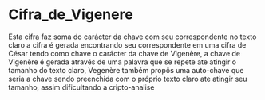 # Cifra_de_Vigenere

Esta cifra faz soma do carácter da chave com seu correspondente no texto claro a cifra é gerada encontrando seu correspondente em uma cifra de César tendo como chave o carácter da chave de Vigenère, a chave de Vigenère é gerada através de uma palavra que se repete ate atingir o tamanho do texto claro, Vegenère também propôs uma auto-chave que seria a chave sendo preenchida com o próprio texto claro ate atingir seu tamanho, assim dificultando a cripto-analise

